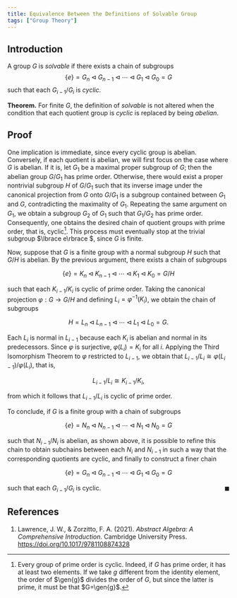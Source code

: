 ```yaml
---
title: Equivalence Between the Definitions of Solvable Group
tags: ["Group Theory"]
---
```


## Introduction

A group $G$ is *solvable* if there exists a chain of subgroups $$\lbrace e\rbrace =G_n\lhd G_{n-1}\lhd \cdots \lhd G_1 \lhd G_0 =G$$ such that each $G_{i-1}/G_i$ is *cyclic*.

**Theorem.** For finite $G$, the definition of *solvable* is not altered when the condition that each quotient group is *cyclic* is replaced by being *abelian*.

## Proof

One implication is immediate, since every cyclic group is abelian. Conversely, if each quotient is abelian, we will first focus on the case where $G$ is abelian. If it is, let $G_1$ be a maximal proper subgroup of $G$; then the abelian group $G/G_1$ has prime order. Otherwise, there would exist a proper nontrivial subgroup $H$ of $G/G_1$ such that its inverse image under the canonical projection from $G$ onto $G/G_1$ is a subgroup contained between $G_1$ and $G$, contradicting the maximality of $G_1$. Repeating the same argument on $G_1$, we obtain a subgroup $G_2$ of $G_1$ such that $G_1/G_2$ has prime order. Consequently, one obtains the desired chain of quotient groups with prime order, that is, cyclic[^Footnote1]. This process must eventually stop at the trivial subgroup $\lbrace e\rbrace $, since $G$ is finite.

Now, suppose that $G$ is a finite group with a normal subgroup $H$ such that $G/H$ is abelian. By the previous argument, there exists a chain of subgroups

$$\lbrace e\rbrace =K_n\lhd K_{n-1}\lhd \cdots \lhd K_1 \lhd K_0 =G/H$$ 

such that each $K_{i-1}/K_i$ is cyclic of prime order. Taking the canonical projection $\varphi:G\rightarrow G/H$ and defining $L_i=\varphi^{-1}(K_i)$, we obtain the chain of subgroups

$$H=L_n\lhd L_{n-1}\lhd\cdots\lhd L_1\lhd L_0=G.$$

Each $L_i$ is normal in $L_{i-1}$ because each $K_i$ is abelian and normal in its predecessors. Since $\varphi$ is surjective, $\varphi(L_i)=K_i$ for all $i$. Applying the Third Isomorphism Theorem to $\varphi$ restricted to $L_{i-1}$, we obtain that $L_{i-1}/L_i\cong \varphi(L_{i-1})/\varphi (L_i)$, that is,

$$L_{i-1}/L_i\cong K_{i-1}/ K_i,$$

from which it follows that $L_{i-1}/L_i$ is cyclic of prime order.

To conclude, if $G$ is a finite group with a chain of subgroups 

$$\lbrace e\rbrace =N_n\lhd N_{n-1}\lhd \cdots \lhd N_1 \lhd N_0 =G$$ 

such that $N_{i-1}/N_i$ is abelian, as shown above, it is possible to refine this chain to obtain subchains between each $N_i$ and $N_{i-1}$ in such a way that the corresponding quotients are cyclic, and finally to construct a finer chain 

$$\lbrace e\rbrace =G_n\lhd G_{n-1}\lhd \cdots \lhd G_1 \lhd G_0 =G$$ 

such that each $G_{i-1}/G_i$ is cyclic. <span style="float: right;">$\blacksquare$</span>

## References

1. <a id="LawrenceZorzitto2021"></a> Lawrence, J. W., & Zorzitto, F. A. (2021). *Abstract Algebra: A Comprehensive Introduction*. Cambridge University Press. <a href="https://doi.org/10.1017/9781108874328" target="_blank">https://doi.org/10.1017/9781108874328</a>

[^Footnote1]: Every group of prime order is cyclic. Indeed, if $G$ has prime order, it has at least two elements. If we take $g$ different from the identity element, the order of $\gen{g}$ divides the order of $G$, but since the latter is prime, it must be that $G=\gen{g}$.